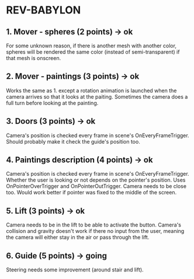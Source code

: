 # REV-BABYLON

## 1. Mover - spheres (2 points) -> ok
For some unknown reason, if there is another mesh with another color, spheres will be rendered the same color (instead of semi-transparent) if that mesh is onscreen.

## 2. Mover - paintings (3 points) -> ok
Works the same as 1. except a rotation animation is launched when the camera arrives so that it looks at the paiting.
Sometimes the camera does a full turn before looking at the painting.

## 3. Doors (3 points) -> ok
Camera's position is checked every frame in scene's OnEveryFrameTrigger.
Should probably make it check the guide's position too.

## 4. Paintings description (4 points) -> ok
Camera's position is checked every frame in scene's OnEveryFrameTrigger.
Whether the user is looking or not depends on the pointer's position.
Uses OnPointerOverTrigger and OnPointerOutTrigger. Camera needs to be close too.
Would work better if pointer was fixed to the middle of the screen.

## 5. Lift (3 points) -> ok
Camera needs to be in the lift to be able to activate the button.
Camera's collision and gravity doesn't work if there no input from the user, meaning the camera will either stay in the air or pass through the lift.

## 6. Guide (5 points) -> going
Steering needs some improvement (around stair and lift).